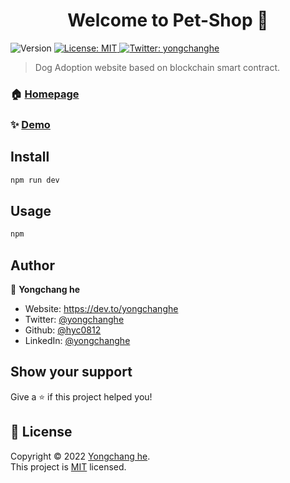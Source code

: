 <h1 align="center">Welcome to Pet-Shop 👋</h1>
<p>
  <img alt="Version" src="https://img.shields.io/badge/version-1.0-blue.svg?cacheSeconds=2592000" />
  <a href="https://github.com/hyc0812/pet-shop-tutorial/blob/master/LICENSE" target="_blank">
    <img alt="License: MIT" src="https://img.shields.io/badge/License-MIT-yellow.svg" />
  </a>
  <a href="https://twitter.com/yongchanghe" target="_blank">
    <img alt="Twitter: yongchanghe" src="https://img.shields.io/twitter/follow/yongchanghe.svg?style=social" />
  </a>
</p>

> Dog Adoption website based on blockchain smart contract.

### 🏠 [Homepage](localhost:8545)

### ✨ [Demo](localhost:8545)

## Install

```sh
npm run dev
```

## Usage

```sh
npm
```

## Author

👤 **Yongchang he**

* Website: https://dev.to/yongchanghe
* Twitter: [@yongchanghe](https://twitter.com/yongchanghe)
* Github: [@hyc0812](https://github.com/hyc0812)
* LinkedIn: [@yongchanghe](https://linkedin.com/in/yongchanghe)

## Show your support

Give a ⭐️ if this project helped you!

## 📝 License

Copyright © 2022 [Yongchang he](https://github.com/hyc0812).<br />
This project is [MIT](https://github.com/hyc0812/pet-shop-tutorial/blob/master/LICENSE) licensed.


